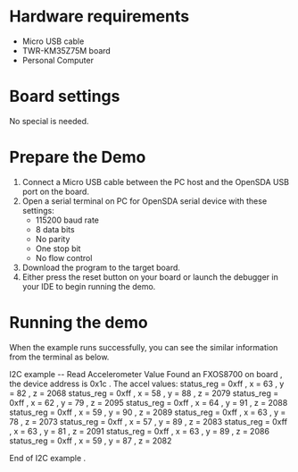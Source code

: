 Hardware requirements
===================
- Micro USB cable
- TWR-KM35Z75M board
- Personal Computer

Board settings
============
No special is needed.

Prepare the Demo
===============
1.  Connect a Micro USB cable between the PC host and the OpenSDA USB port on the board.
2.  Open a serial terminal on PC for OpenSDA serial device with these settings:
    - 115200 baud rate
    - 8 data bits
    - No parity
    - One stop bit
    - No flow control
3.  Download the program to the target board.
4.  Either press the reset button on your board or launch the debugger in your IDE to begin running the demo.

Running the demo
===============
When the example runs successfully, you can see the similar information from the terminal as below.

I2C example -- Read Accelerometer Value
Found an FXOS8700 on board , the device address is 0x1c . 
The accel values:
status_reg = 0xff , x =    63 , y =    82 , z =  2068 
status_reg = 0xff , x =    58 , y =    88 , z =  2079 
status_reg = 0xff , x =    62 , y =    79 , z =  2095 
status_reg = 0xff , x =    64 , y =    91 , z =  2088 
status_reg = 0xff , x =    59 , y =    90 , z =  2089 
status_reg = 0xff , x =    63 , y =    78 , z =  2073 
status_reg = 0xff , x =    57 , y =    89 , z =  2083 
status_reg = 0xff , x =    63 , y =    81 , z =  2091 
status_reg = 0xff , x =    63 , y =    89 , z =  2086 
status_reg = 0xff , x =    59 , y =    87 , z =  2082 

End of I2C example .
